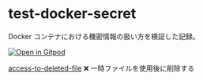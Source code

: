 # test-docker-secret

Docker コンテナにおける機密情報の扱い方を検証した記録。

[![Open in Gitpod](https://gitpod.io/button/open-in-gitpod.svg)](https://gitpod.io/#https://github.com/takuyahara/test-docker-secret)

[access-to-deleted-file](https://github.com/takuyahara/test-docker-secret/tree/access-to-deleted-file) ❌ 一時ファイルを使用後に削除する